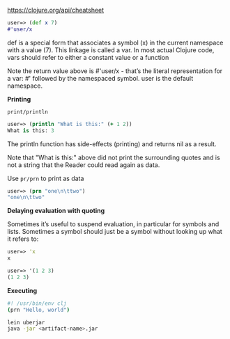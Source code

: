 https://clojure.org/api/cheatsheet

```clojure
user=> (def x 7)
#'user/x
```

def is a special form that associates a symbol (x) in the current namespace
with a value (7). This linkage is called a var. In most actual Clojure code,
vars should refer to either a constant value or a function

Note the return value above is #'user/x - that’s the literal representation for
a var: #' followed by the namespaced symbol. user is the default namespace.

**Printing**

`print/println`

```clojure
user=> (println "What is this:" (+ 1 2))
What is this: 3
```

The println function has side-effects (printing) and returns nil as a result.

Note that "What is this:" above did not print the surrounding quotes and is not
a string that the Reader could read again as data.

Use `pr/prn` to print as data

```clojure
user=> (prn "one\n\ttwo")
"one\n\ttwo"
```

**Delaying evaluation with quoting**

Sometimes it’s useful to suspend evaluation, in particular for symbols and
lists. Sometimes a symbol should just be a symbol without looking up what it
refers to:

```clojure
user=> 'x
x

user=> '(1 2 3)
(1 2 3)
```

**Executing**

```bash
#! /usr/bin/env clj
(prn "Hello, world")
```

```bash
lein uberjar
java -jar <artifact-name>.jar
```
